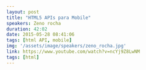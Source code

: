 ```yaml
---
layout: post
title: "HTML5 APIs para Mobile"
speakers: Zeno rocha
duration: 42:02
date: 2015-05-28 08:41:06
tags: [html API, mobile]
img: '/assets/image/speakers/zeno_rocha.jpg'
link: https://www.youtube.com/watch?v=ncYj9Z8LwNM
tags: [html]
---
```

